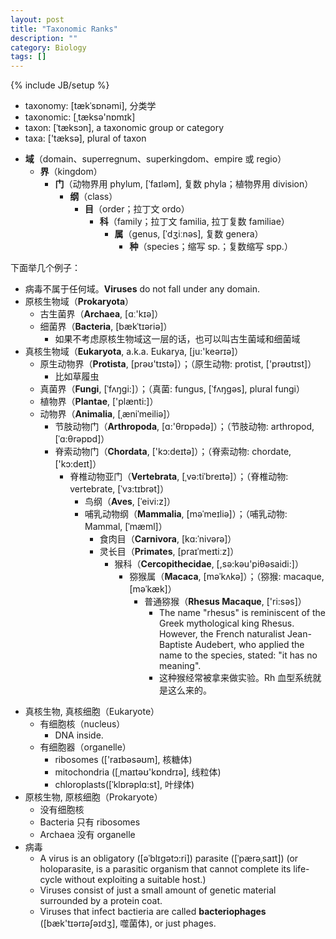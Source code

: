 ```yaml
---
layout: post
title: "Taxonomic Ranks"
description: ""
category: Biology
tags: []
---
```

{% include JB/setup %}

- taxonomy: [tækˈsɒnəmi], 分类学
- taxonomic: [ˌtæksə'nɒmɪk]
- taxon: [ˈtæksɔn], a taxonomic group or category
- taxa: ['tæksə], plural of taxon

<!-- -->

- **域**（domain、superregnum、superkingdom、empire 或 regio）
	- **界**（kingdom）
		- **门**（动物界用 phylum, [ˈfaɪləm], 复数 phyla；植物界用 division）
			- **纲**（class）
				- **目**（order；拉丁文 ordo）
					- **科**（family；拉丁文 familia, 拉丁复数 familiae）
						- **属**（genus, [ˈdʒiːnəs], 复数 genera）
							- **种**（species；缩写 sp.；复数缩写 spp.）
							
下面举几个例子：

- 病毒不属于任何域。**Viruses** do not fall under any domain.
- 原核生物域（**Prokaryota**）
	- 古生菌界（**Archaea**, [ɑː'kɪə]）
	- 细菌界（**Bacteria**, [bækˈtɪəriə]）
		- 如果不考虑原核生物域这一层的话，也可以叫古生菌域和细菌域
- 真核生物域（**Eukaryota**, a.k.a. Eukarya, [ju:'keərɪə]）
	- 原生动物界（**Protista**, [prəʊ'tɪstə]）；（原生动物: protist, ['prəʊtɪst]）
		- 比如草履虫
	- 真菌界（**Fungi**, [ˈfʌŋgi:]）；（真菌: fungus, [ˈfʌŋɡəs], plural fungi）
	- 植物界（**Plantae**, ['plænti:]）
	- 动物界（**Animalia**, [ˌæniˈmeiliə]）
		- 节肢动物门（**Arthropoda**, [ɑ:'θrɒpədə]）；（节肢动物: arthropod, [ˈɑ:θrəpɒd]）
		- 脊索动物门（**Chordata**, ['kɔ:deɪtə]）；（脊索动物: chordate, ['kɔ:deɪt]）
			- 脊椎动物亚门（**Vertebrata**, [ˌvə:tiˈbreɪtə]）；（脊椎动物: vertebrate, [ˈvɜ:tɪbrət]）
				- 鸟纲（**Aves**, [ˈeivi:z]）
				- 哺乳动物纲（**Mammalia**, [məˈmeɪliə]）；（哺乳动物: Mammal, [ˈmæml]）
					- 食肉目（**Carnivora**, [kɑ:ˈnivərə]）
					- 灵长目（**Primates**, [praɪˈmeɪtiːz]）
						- 猴科（**Cercopithecidae**, [,sə:kəu'piθəsaidi:]）
							- 猕猴属（**Macaca**, [məˈkʌkə]）；（猕猴: macaque, [məˈkæk]）
								- 普通猕猴（**Rhesus Macaque**, ['ri:səs]）
									- The name "rhesus" is reminiscent of the Greek mythological king Rhesus. However, the French naturalist Jean-Baptiste Audebert, who applied the name to the species, stated: "it has no meaning".
									- 这种猴经常被拿来做实验。Rh 血型系统就是这么来的。
									
<!-- -->

- 真核生物, 真核细胞（Eukaryote）
	- 有细胞核（nucleus）
		- DNA inside.
	- 有细胞器（organelle）
		- ribosomes (['raɪbəsəʊm], 核糖体)
		- mitochondria ([ˌmaɪtəʊ'kɒndrɪə], 线粒体)
		- chloroplasts([ˈklɒrəplɑ:st], 叶绿体)
- 原核生物, 原核细胞（Prokaryote）
	- 没有细胞核
	- Bacteria 只有 ribosomes
	- Archaea 没有 organelle
- 病毒
	- A virus is an obligatory ([əˈblɪgətɔ:ri]) parasite ([ˈpærəˌsaɪt]) (or holoparasite, is a parasitic organism that cannot complete its life-cycle without exploiting a suitable host.)
	- Viruses consist of just a small amount of genetic material surrounded by a protein coat.
	- Viruses that infect bactieria are called **bacteriophages** ([bæk'tɪərɪəʃəɪdʒ], 噬菌体), or just phages.